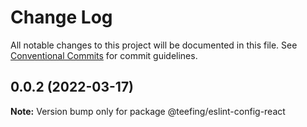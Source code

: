 # Change Log

All notable changes to this project will be documented in this file.
See [Conventional Commits](https://conventionalcommits.org) for commit guidelines.

## 0.0.2 (2022-03-17)

**Note:** Version bump only for package @teefing/eslint-config-react
